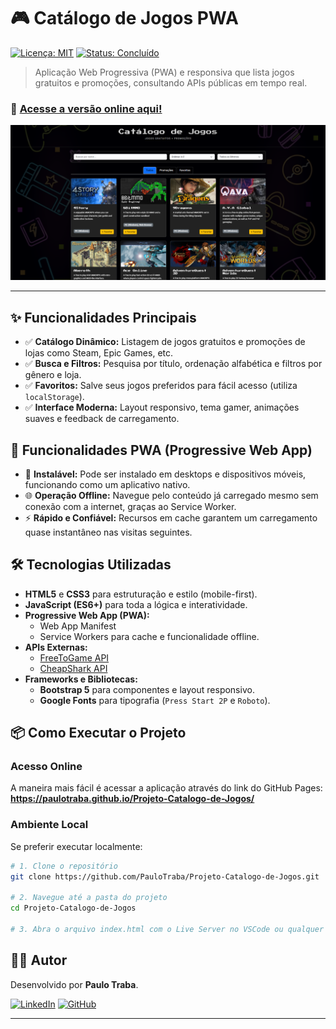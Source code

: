 # 🎮 Catálogo de Jogos PWA

[![Licença: MIT](https://img.shields.io/badge/licen%C3%A7a-MIT-blue.svg)](https://opensource.org/licenses/MIT)
[![Status: Concluído](https://img.shields.io/badge/status-conclu%C3%ADdo-brightgreen.svg)]()

> Aplicação Web Progressiva (PWA) e responsiva que lista jogos gratuitos e promoções, consultando APIs públicas em tempo real.

### 🔗 **[Acesse a versão online aqui!](https://paulotraba.github.io/Projeto-Catalogo-de-Jogos/)**

![Prévia do Catálogo de Jogos PWA](./imagens/preview.png)

---

## ✨ Funcionalidades Principais

- ✅ **Catálogo Dinâmico:** Listagem de jogos gratuitos e promoções de lojas como Steam, Epic Games, etc.
- ✅ **Busca e Filtros:** Pesquisa por título, ordenação alfabética e filtros por gênero e loja.
- ✅ **Favoritos:** Salve seus jogos preferidos para fácil acesso (utiliza `localStorage`).
- ✅ **Interface Moderna:** Layout responsivo, tema gamer, animações suaves e feedback de carregamento.

## 🚀 Funcionalidades PWA (Progressive Web App)

- 📲 **Instalável:** Pode ser instalado em desktops e dispositivos móveis, funcionando como um aplicativo nativo.
- 🌐 **Operação Offline:** Navegue pelo conteúdo já carregado mesmo sem conexão com a internet, graças ao Service Worker.
- ⚡ **Rápido e Confiável:** Recursos em cache garantem um carregamento quase instantâneo nas visitas seguintes.

## 🛠️ Tecnologias Utilizadas

- **HTML5** e **CSS3** para estruturação e estilo (mobile-first).
- **JavaScript (ES6+)** para toda a lógica e interatividade.
- **Progressive Web App (PWA):**
    - Web App Manifest
    - Service Workers para cache e funcionalidade offline.
- **APIs Externas:**
    - [FreeToGame API](https://www.freetogame.com/api)
    - [CheapShark API](https://www.cheapshark.com/api)
- **Frameworks e Bibliotecas:**
    - **Bootstrap 5** para componentes e layout responsivo.
    - **Google Fonts** para tipografia (`Press Start 2P` e `Roboto`).

## 📦 Como Executar o Projeto

### Acesso Online
A maneira mais fácil é acessar a aplicação através do link do GitHub Pages:
**https://paulotraba.github.io/Projeto-Catalogo-de-Jogos/**

### Ambiente Local
Se preferir executar localmente:
```bash
# 1. Clone o repositório
git clone https://github.com/PauloTraba/Projeto-Catalogo-de-Jogos.git

# 2. Navegue até a pasta do projeto
cd Projeto-Catalogo-de-Jogos

# 3. Abra o arquivo index.html com o Live Server no VSCode ou qualquer outro servidor local.
```

## 👨‍💻 Autor

Desenvolvido por **Paulo Traba**.

[![LinkedIn](https://img.shields.io/badge/linkedin-%230077B5.svg?style=for-the-badge&logo=linkedin&logoColor=white)](https://www.linkedin.com/in/paulotraba/)
[![GitHub](https://img.shields.io/badge/github-%23121011.svg?style=for-the-badge&logo=github&logoColor=white)](https://github.com/PauloTraba)

---

